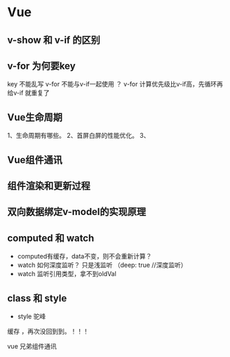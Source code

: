 # Vue

## v-show 和 v-if 的区别

## v-for 为何要key

key 不能乱写
v-for 不能与v-if一起使用 ？
v-for 计算优先级比v-if高，先循环再给v-if 就重复了

## Vue生命周期

1、生命周期有哪些。
2、首屏白屏的性能优化。
3、

## Vue组件通讯

## 组件渲染和更新过程

## 双向数据绑定v-model的实现原理

## computed 和 watch

- computed有缓存，data不变，则不会重新计算？
- watch 如何深度监听？ 只是浅监听 （deep: true //深度监听）
- watch 监听引用类型，拿不到oldVal

## class 和 style

- style 驼峰

缓存 ，再次没回到到。！！！

vue 兄弟组件通讯
